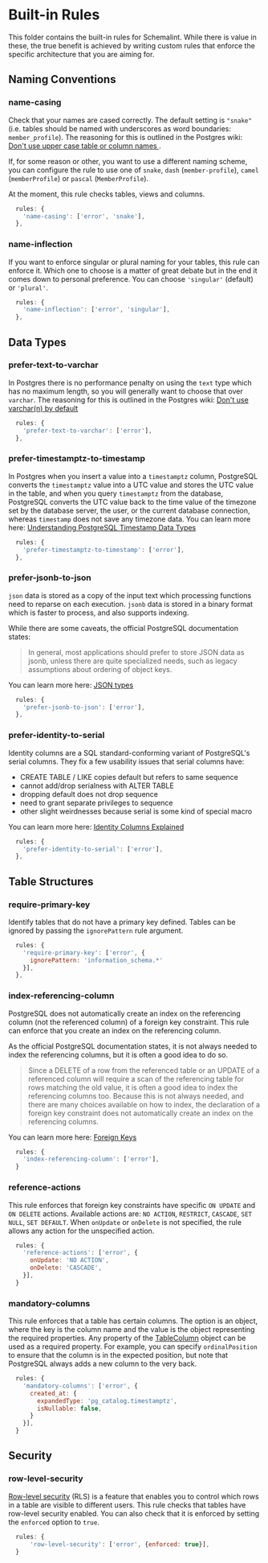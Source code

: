 # Built-in Rules

This folder contains the built-in rules for Schemalint.
While there is value in these, the true benefit is achieved by writing custom rules that enforce the specific architecture that you are aiming for.

## Naming Conventions

### name-casing

Check that your names are cased correctly. The default setting is `"snake"` (i.e. tables should be named with underscores as word boundaries: `member_profile`).
The reasoning for this is outlined in the Postgres wiki: [Don't use upper case table or column names ](https://wiki.postgresql.org/wiki/Don't_Do_This#Don.27t_use_upper_case_table_or_column_names).

If, for some reason or other, you want to use a different naming scheme, you can configure the rule to use one of `snake`, `dash` (`member-profile`), `camel` (`memberProfile`) or `pascal` (`MemberProfile`).

At the moment, this rule checks tables, views and columns.

```js
  rules: {
    'name-casing': ['error', 'snake'],
  },
```

### name-inflection

If you want to enforce singular or plural naming for your tables, this rule can enforce it.
Which one to choose is a matter of great debate but in the end it comes down to personal preference. You can choose `'singular'` (default) or `'plural'`.

```js
  rules: {
    'name-inflection': ['error', 'singular'],
  },
```

## Data Types

### prefer-text-to-varchar

In Postgres there is no performance penalty on using the `text` type which has no maximum length, so you will generally want to choose that over `varchar`.
The reasoning for this is outlined in the Postgres wiki: [Don't use varchar(n) by default](https://wiki.postgresql.org/wiki/Don't_Do_This#Don.27t_use_varchar.28n.29_by_default)

```js
  rules: {
    'prefer-text-to-varchar': ['error'],
  },
```

### prefer-timestamptz-to-timestamp

In Postgres when you insert a value into a `timestamptz` column, PostgreSQL converts the `timestamptz` value into a UTC value and stores the UTC value in the table, and when you query `timestamptz`
from the database, PostgreSQL converts the UTC value back to the time value of the timezone set by the database server, the user, or the current database connection, whereas `timestamp` does not save any
timezone data. You can learn more here: [Understanding PostgreSQL Timestamp Data Types](https://www.postgresqltutorial.com/postgresql-timestamp/)

```js
  rules: {
    'prefer-timestamptz-to-timestamp': ['error'],
  },
```

### prefer-jsonb-to-json

`json` data is stored as a copy of the input text which processing functions need to reparse on each execution. `jsonb` data is stored in a binary format which is faster to process, and also supports indexing.

While there are some caveats, the official PostgreSQL documentation states:

> In general, most applications should prefer to store JSON data as jsonb, unless there are quite specialized needs, such as legacy assumptions about ordering of object keys.

You can learn more here: [JSON types](https://www.postgresql.org/docs/current/datatype-json.html)

```js
  rules: {
    'prefer-jsonb-to-json': ['error'],
  },
```

### prefer-identity-to-serial

Identity columns are a SQL standard-conforming variant of PostgreSQL's serial columns. They fix a few usability
issues that serial columns have:

- CREATE TABLE / LIKE copies default but refers to same sequence
- cannot add/drop serialness with ALTER TABLE
- dropping default does not drop sequence
- need to grant separate privileges to sequence
- other slight weirdnesses because serial is some kind of special macro

You can learn more here: [Identity Columns Explained](https://www.2ndquadrant.com/en/blog/postgresql-10-identity-columns/)

```js
  rules: {
    'prefer-identity-to-serial': ['error'],
  },
```

## Table Structures

### require-primary-key

Identify tables that do not have a primary key defined. Tables can be ignored by passing the `ignorePattern` rule argument.

```js
  rules: {
    'require-primary-key': ['error', {
      ignorePattern: 'information_schema.*'
    }],
  },
```

### index-referencing-column

PostgreSQL does not automatically create an index on the referencing column (not the referenced column) of a foreign key constraint. This rule can enforce that you create an index on the referencing column.

As the official PostgreSQL documentation states, it is not always needed to index the referencing columns, but it is often a good idea to do so.

> Since a DELETE of a row from the referenced table or an UPDATE of a referenced column will require a scan of the referencing table for rows matching the old value, it is often a good idea to index the referencing columns too. Because this is not always needed, and there are many choices available on how to index, the declaration of a foreign key constraint does not automatically create an index on the referencing columns.

You can learn more here: [Foreign Keys](https://www.postgresql.org/docs/current/ddl-constraints.html#DDL-CONSTRAINTS-FK)

```js
  rules: {
    'index-referencing-column': ['error'],
  }
```

### reference-actions

This rule enforces that foreign key constraints have specific `ON UPDATE` and `ON DELETE` actions. Available actions are: `NO ACTION`, `RESTRICT`, `CASCADE`, `SET NULL`, `SET DEFAULT`. When `onUpdate` or `onDelete` is not specified, the rule allows any action for the unspecified action.

```js
  rules: {
    'reference-actions': ['error', {
      onUpdate: 'NO ACTION',
      onDelete: 'CASCADE',
    }],
  }
```

### mandatory-columns

This rule enforces that a table has certain columns. The option is an object, where the key is the column name and the value is the object representing the required properties. Any property of the [TableColumn](https://kristiandupont.github.io/extract-pg-schema/api/extract-pg-schema.tablecolumn.html) object can be used as a required property. For example, you can specify `ordinalPosition` to ensure that the column is in the expected position, but note that PostgreSQL always adds a new column to the very back.

```js
  rules: {
    'mandatory-columns': ['error', {
      created_at: {
        expandedType: 'pg_catalog.timestamptz',
        isNullable: false,
      }
    }],
  }
```

## Security

### row-level-security

[Row-level security](https://www.postgresql.org/docs/current/ddl-rowsecurity.html) (RLS) is a feature that enables you to control which rows in a table are visible to different users. This rule checks that tables have row-level security enabled. You can also check that it is enforced by setting the `enforced` option to `true`.

```js
  rules: {
      'row-level-security': ['error', {enforced: true}],
  }
```
